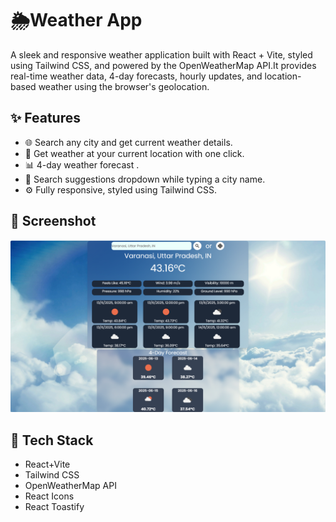 # 🌦️Weather App
A sleek and responsive weather application built with React + Vite, styled using Tailwind CSS, and powered by the OpenWeatherMap API.It provides real-time weather data, 4-day forecasts, hourly updates, and location-based weather using the browser's geolocation.

## ✨ Features
- 🌐 Search any city and get current weather details.
- 📍 Get weather at your current location with one click.
- 📊 4-day weather forecast .
- 📜 Search suggestions dropdown while typing a city name.
- ⚙️ Fully responsive, styled using Tailwind CSS.

## 📸 Screenshot
![Screenshot Description](./src/assets/Screenshot%202025-06-13%20132943.png)

## 🚀 Tech Stack
- React+Vite
- Tailwind CSS
- OpenWeatherMap API
- React Icons
- React Toastify

  
